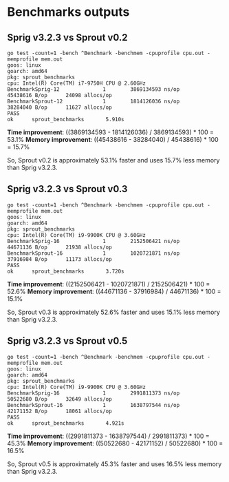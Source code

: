 # Benchmarks outputs

## Sprig v3.2.3 vs Sprout v0.2
```
go test -count=1 -bench ^Benchmark -benchmem -cpuprofile cpu.out -memprofile mem.out
goos: linux
goarch: amd64
pkg: sprout_benchmarks
cpu: Intel(R) Core(TM) i7-9750H CPU @ 2.60GHz
BenchmarkSprig-12              1        3869134593 ns/op        45438616 B/op      24098 allocs/op
BenchmarkSprout-12             1        1814126036 ns/op        38284040 B/op      11627 allocs/op
PASS
ok      sprout_benchmarks       5.910s
```

**Time improvement**: ((3869134593 - 1814126036) / 3869134593) * 100 = 53.1%
**Memory improvement**: ((45438616 - 38284040) / 45438616) * 100 = 15.7%

So, Sprout v0.2 is approximately 53.1% faster and uses 15.7% less memory than Sprig v3.2.3.

## Sprig v3.2.3 vs Sprout v0.3

```
go test -count=1 -bench ^Benchmark -benchmem -cpuprofile cpu.out -memprofile mem.out
goos: linux
goarch: amd64
pkg: sprout_benchmarks
cpu: Intel(R) Core(TM) i9-9900K CPU @ 3.60GHz
BenchmarkSprig-16              1        2152506421 ns/op        44671136 B/op      21938 allocs/op
BenchmarkSprout-16             1        1020721871 ns/op        37916984 B/op      11173 allocs/op
PASS
ok      sprout_benchmarks       3.720s
```

**Time improvement**: ((2152506421 - 1020721871) / 2152506421) * 100 = 52.6%
**Memory improvement**: ((44671136 - 37916984) / 44671136) * 100 = 15.1%

So, Sprout v0.3 is approximately 52.6% faster and uses 15.1% less memory than Sprig v3.2.3.

## Sprig v3.2.3 vs Sprout v0.5
```
go test -count=1 -bench ^Benchmark -benchmem -cpuprofile cpu.out -memprofile mem.out
goos: linux
goarch: amd64
pkg: sprout_benchmarks
cpu: Intel(R) Core(TM) i9-9900K CPU @ 3.60GHz
BenchmarkSprig-16              1        2991811373 ns/op        50522680 B/op      32649 allocs/op
BenchmarkSprout-16             1        1638797544 ns/op        42171152 B/op      18061 allocs/op
PASS
ok      sprout_benchmarks       4.921s
```

**Time improvement**: ((2991811373 - 1638797544) / 2991811373) * 100 = 45.3%
**Memory improvement**: ((50522680 - 42171152) / 50522680) * 100 = 16.5%

So, Sprout v0.5 is approximately 45.3% faster and uses 16.5% less memory than Sprig v3.2.3.
